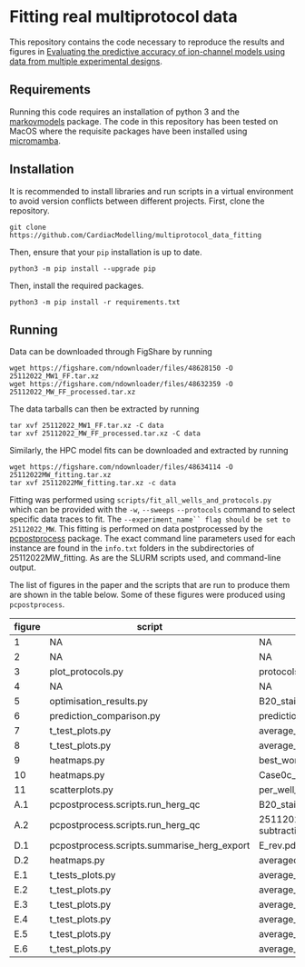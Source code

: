 # Fitting real multiprotocol data
This repository contains the code necessary to reproduce the results and figures in [Evaluating the predictive accuracy of ion-channel models using data from multiple experimental designs](https://google.co.uk).

## Requirements
Running this code requires an installation of python 3 and the [markovmodels](https://github.com/CardiacModelling/MarkovModels) package. The code in this repository has been tested on MacOS where the requisite packages have been installed using [micromamba](https://mamba.readthedocs.io/en/latest/user_guide/micromamba.html).

## Installation

It is recommended to install libraries and run scripts in a virtual environment to avoid version conflicts between different projects. First, clone the repository.

```
git clone https://github.com/CardiacModelling/multiprotocol_data_fitting
```

Then, ensure that your `pip` installation is up to date.
```
python3 -m pip install --upgrade pip
```

Then, install the required packages.
```
python3 -m pip install -r requirements.txt
```


## Running
Data can be downloaded through FigShare by running
```
wget https://figshare.com/ndownloader/files/48628150 -O 25112022_MW1_FF.tar.xz
wget https://figshare.com/ndownloader/files/48632359 -O 25112022_MW_FF_processed.tar.xz
```

The data tarballs can then be extracted by running

```
tar xvf 25112022_MW1_FF.tar.xz -C data
tar xvf 25112022_MW_FF_processed.tar.xz -C data
```


Similarly, the HPC model fits can be downloaded and extracted by running
```
wget https://figshare.com/ndownloader/files/48634114 -O 25112022MW_fitting.tar.xz
tar xvf 25112022MW_fitting.tar.xz -c data
```

Fitting was performed using `scripts/fit_all_wells_and_protocols.py` which can be provided with the  `-w`, `--sweeps` `--protocols` command to select specific data traces to fit. The `--experiment_name`` flag should be set to 25112022_MW`. This fitting is performed on data postprocessed by the [pcpostprocess](https://github.com/CardiacModelling/pcpostprocess) package. The exact command line parameters used for each instance are found in the `info.txt` folders in the subdirectories of 25112022MW_fitting. As are the SLURM scripts used, and command-line output.

The list of figures in the paper and the scripts that are run to produce them are shown in the table below. Some of these figures were produced using `pcpostprocess`.

| figure | script                                      | filename                                              |
|--------|---------------------------------------------|-------------------------------------------------------|
| 1      | NA                                          | NA                                                    |
| 2      | NA                                          | NA                                                    |
| 3      | plot_protocols.py                           | protocols_figure.pdf                                  |
| 4      | NA                                          | NA                                                    |
| 5      | optimisation_results.py                     | B20_staircaseramp1_sweep0.pdf                         |
| 6      | prediction_comparison.py                    | prediction_comparison.pdf                             |
| 7      | t_test_plots.py                             | average_sweep_0_t_scores_model3_0c_fitting.pdf        |
| 8      | t_test_plots.py                             | average_sweep_0_t_scores_model3_0c_prediction.pdf     |
| 9      | heatmaps.py                                 | best_worst_0c_model3_heatmap.pdf                      |
| 10     | heatmaps.py                                 | Case0c_heatmap_comparison.pdf                         |
| 11     | scatterplots.py                             | per_well_p1_p2_d_1.pdf                                |
| A.1    | pcpostprocess.scripts.run_herg_qc           | B20_staircaseramp1_before0.pdf                        |
| A.2    | pcpostprocess.scripts.run_herg_qc           | 25112022_MW-staircaseramp1-B20-sweep1-subtraction.pdf |
| D.1    | pcpostprocess.scripts.summarise_herg_export | E_rev.pdf                                             |
| D.2    | heatmaps.py                                 | averaged_well_heatmaps.pdf                            |
| E.1    | t_tests_plots.py                            | average_sweep0_t_scores_model2_0c_fitting.pdf         |
| E.2    | t_test_plots.py                             | average_sweep0_t_scores_model10_0c_fitting.pdf        |
| E.3    | t_test_plots.py                             | average_sweep0_t_scores_Wang_0c_fitting.pdf           |
| E.4    | t_test_plots.py                             | average_sweep0_t_scores_model2_0c_prediction.pdf      |
| E.5    | t_test_plots.py                             | average_sweep0_t_scores_model10_0c_prediction.pdf     |
| E.6    | t_test_plots.py                             | average_sweep0_t_scores_Wang_0c_prediction.pdf        |

